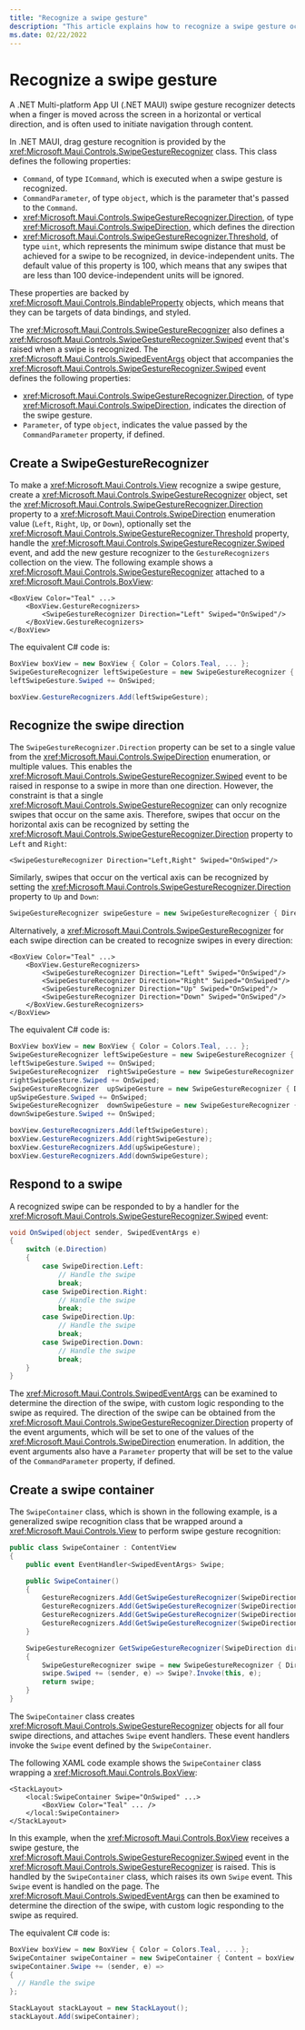 ```yaml
---
title: "Recognize a swipe gesture"
description: "This article explains how to recognize a swipe gesture occurring on a view in .NET MAUI."
ms.date: 02/22/2022
---
```


# Recognize a swipe gesture

A .NET Multi-platform App UI (.NET MAUI) swipe gesture recognizer detects when a finger is moved across the screen in a horizontal or vertical direction, and is often used to initiate navigation through content.

In .NET MAUI, drag gesture recognition is provided by the <xref:Microsoft.Maui.Controls.SwipeGestureRecognizer> class. This class defines the following properties:

- `Command`, of type `ICommand`, which is executed when a swipe gesture is recognized.
- `CommandParameter`, of type `object`, which is the parameter that's passed to the `Command`.
- <xref:Microsoft.Maui.Controls.SwipeGestureRecognizer.Direction>, of type <xref:Microsoft.Maui.Controls.SwipeDirection>, which defines the direction
- <xref:Microsoft.Maui.Controls.SwipeGestureRecognizer.Threshold>, of type `uint`, which represents the minimum swipe distance that must be achieved for a swipe to be recognized, in device-independent units. The default value of this property is 100, which means that any swipes that are less than 100 device-independent units will be ignored.

These properties are backed by <xref:Microsoft.Maui.Controls.BindableProperty> objects, which means that they can be targets of data bindings, and styled.

The <xref:Microsoft.Maui.Controls.SwipeGestureRecognizer> also defines a <xref:Microsoft.Maui.Controls.SwipeGestureRecognizer.Swiped> event that's raised when a swipe is recognized. The <xref:Microsoft.Maui.Controls.SwipedEventArgs> object that accompanies the <xref:Microsoft.Maui.Controls.SwipeGestureRecognizer.Swiped> event defines the following properties:

- <xref:Microsoft.Maui.Controls.SwipeGestureRecognizer.Direction>, of type <xref:Microsoft.Maui.Controls.SwipeDirection>, indicates the direction of the swipe gesture.
- `Parameter`, of type `object`, indicates the value passed by the `CommandParameter` property, if defined.

## Create a SwipeGestureRecognizer

To make a <xref:Microsoft.Maui.Controls.View> recognize a swipe gesture, create a <xref:Microsoft.Maui.Controls.SwipeGestureRecognizer> object, set the <xref:Microsoft.Maui.Controls.SwipeGestureRecognizer.Direction> property to a <xref:Microsoft.Maui.Controls.SwipeDirection> enumeration value (`Left`, `Right`, `Up`, or `Down`), optionally set the <xref:Microsoft.Maui.Controls.SwipeGestureRecognizer.Threshold> property, handle the <xref:Microsoft.Maui.Controls.SwipeGestureRecognizer.Swiped> event, and add the new gesture recognizer to the `GestureRecognizers` collection on the view. The following example shows a <xref:Microsoft.Maui.Controls.SwipeGestureRecognizer> attached to a <xref:Microsoft.Maui.Controls.BoxView>:

```xaml
<BoxView Color="Teal" ...>
    <BoxView.GestureRecognizers>
        <SwipeGestureRecognizer Direction="Left" Swiped="OnSwiped"/>
    </BoxView.GestureRecognizers>
</BoxView>
```

The equivalent C# code is:

```csharp
BoxView boxView = new BoxView { Color = Colors.Teal, ... };
SwipeGestureRecognizer leftSwipeGesture = new SwipeGestureRecognizer { Direction = SwipeDirection.Left };
leftSwipeGesture.Swiped += OnSwiped;

boxView.GestureRecognizers.Add(leftSwipeGesture);
```

## Recognize the swipe direction

The `SwipeGestureRecognizer.Direction` property can be set to a single value from the <xref:Microsoft.Maui.Controls.SwipeDirection> enumeration, or multiple values. This enables the <xref:Microsoft.Maui.Controls.SwipeGestureRecognizer.Swiped> event to be raised in response to a swipe in more than one direction. However, the constraint is that a single <xref:Microsoft.Maui.Controls.SwipeGestureRecognizer> can only recognize swipes that occur on the same axis. Therefore, swipes that occur on the horizontal axis can be recognized by setting the <xref:Microsoft.Maui.Controls.SwipeGestureRecognizer.Direction> property to `Left` and `Right`:

```xaml
<SwipeGestureRecognizer Direction="Left,Right" Swiped="OnSwiped"/>
```

Similarly, swipes that occur on the vertical axis can be recognized by setting the <xref:Microsoft.Maui.Controls.SwipeGestureRecognizer.Direction> property to `Up` and `Down`:

```csharp
SwipeGestureRecognizer swipeGesture = new SwipeGestureRecognizer { Direction = SwipeDirection.Up | SwipeDirection.Down };
```

Alternatively, a <xref:Microsoft.Maui.Controls.SwipeGestureRecognizer> for each swipe direction can be created to recognize swipes in every direction:

```xaml
<BoxView Color="Teal" ...>
    <BoxView.GestureRecognizers>
        <SwipeGestureRecognizer Direction="Left" Swiped="OnSwiped"/>
        <SwipeGestureRecognizer Direction="Right" Swiped="OnSwiped"/>
        <SwipeGestureRecognizer Direction="Up" Swiped="OnSwiped"/>
        <SwipeGestureRecognizer Direction="Down" Swiped="OnSwiped"/>
    </BoxView.GestureRecognizers>
</BoxView>
```

The equivalent C# code is:

```csharp
BoxView boxView = new BoxView { Color = Colors.Teal, ... };
SwipeGestureRecognizer leftSwipeGesture = new SwipeGestureRecognizer { Direction = SwipeDirection.Left };
leftSwipeGesture.Swiped += OnSwiped;
SwipeGestureRecognizer  rightSwipeGesture = new SwipeGestureRecognizer { Direction = SwipeDirection.Right };
rightSwipeGesture.Swiped += OnSwiped;
SwipeGestureRecognizer  upSwipeGesture = new SwipeGestureRecognizer { Direction = SwipeDirection.Up };
upSwipeGesture.Swiped += OnSwiped;
SwipeGestureRecognizer  downSwipeGesture = new SwipeGestureRecognizer { Direction = SwipeDirection.Down };
downSwipeGesture.Swiped += OnSwiped;

boxView.GestureRecognizers.Add(leftSwipeGesture);
boxView.GestureRecognizers.Add(rightSwipeGesture);
boxView.GestureRecognizers.Add(upSwipeGesture);
boxView.GestureRecognizers.Add(downSwipeGesture);
```

## Respond to a swipe

A recognized swipe can be responded to by a handler for the <xref:Microsoft.Maui.Controls.SwipeGestureRecognizer.Swiped> event:

```csharp
void OnSwiped(object sender, SwipedEventArgs e)
{
    switch (e.Direction)
    {
        case SwipeDirection.Left:
            // Handle the swipe
            break;
        case SwipeDirection.Right:
            // Handle the swipe
            break;
        case SwipeDirection.Up:
            // Handle the swipe
            break;
        case SwipeDirection.Down:
            // Handle the swipe
            break;
    }
}
```

The <xref:Microsoft.Maui.Controls.SwipedEventArgs> can be examined to determine the direction of the swipe, with custom logic responding to the swipe as required. The direction of the swipe can be obtained from the <xref:Microsoft.Maui.Controls.SwipeGestureRecognizer.Direction> property of the event arguments, which will be set to one of the values of the <xref:Microsoft.Maui.Controls.SwipeDirection> enumeration. In addition, the event arguments also have a `Parameter` property that will be set to the value of the `CommandParameter` property, if defined.

## Create a swipe container

The `SwipeContainer` class, which is shown in the following example, is a generalized swipe recognition class that be wrapped around a <xref:Microsoft.Maui.Controls.View> to perform swipe gesture recognition:

```csharp
public class SwipeContainer : ContentView
{
    public event EventHandler<SwipedEventArgs> Swipe;

    public SwipeContainer()
    {
        GestureRecognizers.Add(GetSwipeGestureRecognizer(SwipeDirection.Left));
        GestureRecognizers.Add(GetSwipeGestureRecognizer(SwipeDirection.Right));
        GestureRecognizers.Add(GetSwipeGestureRecognizer(SwipeDirection.Up));
        GestureRecognizers.Add(GetSwipeGestureRecognizer(SwipeDirection.Down));
    }

    SwipeGestureRecognizer GetSwipeGestureRecognizer(SwipeDirection direction)
    {
        SwipeGestureRecognizer swipe = new SwipeGestureRecognizer { Direction = direction };
        swipe.Swiped += (sender, e) => Swipe?.Invoke(this, e);
        return swipe;
    }
}
```

The `SwipeContainer` class creates <xref:Microsoft.Maui.Controls.SwipeGestureRecognizer> objects for all four swipe directions, and attaches `Swipe` event handlers. These event handlers invoke the `Swipe` event defined by the `SwipeContainer`.

The following XAML code example shows the `SwipeContainer` class wrapping a <xref:Microsoft.Maui.Controls.BoxView>:

```xaml
<StackLayout>
    <local:SwipeContainer Swipe="OnSwiped" ...>
        <BoxView Color="Teal" ... />
    </local:SwipeContainer>
</StackLayout>
```

In this example, when the <xref:Microsoft.Maui.Controls.BoxView> receives a swipe gesture, the <xref:Microsoft.Maui.Controls.SwipeGestureRecognizer.Swiped> event in the <xref:Microsoft.Maui.Controls.SwipeGestureRecognizer> is raised. This is handled by the `SwipeContainer` class, which raises its own `Swipe` event. This `Swipe` event is handled on the page. The <xref:Microsoft.Maui.Controls.SwipedEventArgs> can then be examined to determine the direction of the swipe, with custom logic responding to the swipe as required.

The equivalent C# code is:

```csharp
BoxView boxView = new BoxView { Color = Colors.Teal, ... };
SwipeContainer swipeContainer = new SwipeContainer { Content = boxView, ... };
swipeContainer.Swipe += (sender, e) =>
{
  // Handle the swipe
};

StackLayout stackLayout = new StackLayout();
stackLayout.Add(swipeContainer);
```
